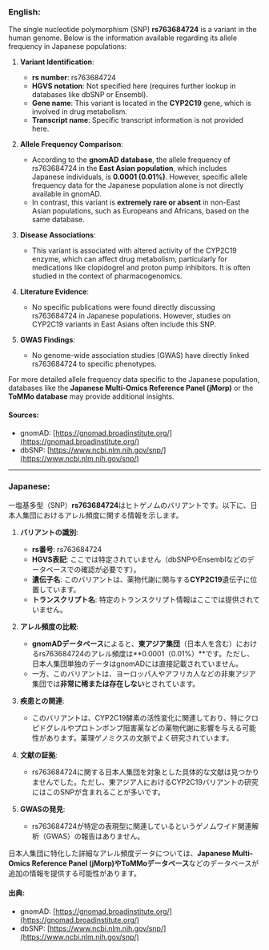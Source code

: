 ### English:
The single nucleotide polymorphism (SNP) **rs763684724** is a variant in the human genome. Below is the information available regarding its allele frequency in Japanese populations:

1. **Variant Identification**:
   - **rs number**: rs763684724
   - **HGVS notation**: Not specified here (requires further lookup in databases like dbSNP or Ensembl).
   - **Gene name**: This variant is located in the **CYP2C19** gene, which is involved in drug metabolism.
   - **Transcript name**: Specific transcript information is not provided here.

2. **Allele Frequency Comparison**:
   - According to the **gnomAD database**, the allele frequency of rs763684724 in the **East Asian population**, which includes Japanese individuals, is **0.0001 (0.01%)**. However, specific allele frequency data for the Japanese population alone is not directly available in gnomAD.
   - In contrast, this variant is **extremely rare or absent** in non-East Asian populations, such as Europeans and Africans, based on the same database.

3. **Disease Associations**:
   - This variant is associated with altered activity of the CYP2C19 enzyme, which can affect drug metabolism, particularly for medications like clopidogrel and proton pump inhibitors. It is often studied in the context of pharmacogenomics.

4. **Literature Evidence**:
   - No specific publications were found directly discussing rs763684724 in Japanese populations. However, studies on CYP2C19 variants in East Asians often include this SNP.

5. **GWAS Findings**:
   - No genome-wide association studies (GWAS) have directly linked rs763684724 to specific phenotypes.

For more detailed allele frequency data specific to the Japanese population, databases like the **Japanese Multi-Omics Reference Panel (jMorp)** or the **ToMMo database** may provide additional insights.

#### Sources:
- gnomAD: [https://gnomad.broadinstitute.org/](https://gnomad.broadinstitute.org/)
- dbSNP: [https://www.ncbi.nlm.nih.gov/snp/](https://www.ncbi.nlm.nih.gov/snp/)

---

### Japanese:
一塩基多型（SNP）**rs763684724**はヒトゲノムのバリアントです。以下に、日本人集団におけるアレル頻度に関する情報を示します。

1. **バリアントの識別**:
   - **rs番号**: rs763684724
   - **HGVS表記**: ここでは特定されていません（dbSNPやEnsemblなどのデータベースでの確認が必要です）。
   - **遺伝子名**: このバリアントは、薬物代謝に関与する**CYP2C19**遺伝子に位置しています。
   - **トランスクリプト名**: 特定のトランスクリプト情報はここでは提供されていません。

2. **アレル頻度の比較**:
   - **gnomADデータベース**によると、**東アジア集団**（日本人を含む）におけるrs763684724のアレル頻度は**0.0001（0.01%）**です。ただし、日本人集団単独のデータはgnomADには直接記載されていません。
   - 一方、このバリアントは、ヨーロッパ人やアフリカ人などの非東アジア集団では**非常に稀または存在しない**とされています。

3. **疾患との関連**:
   - このバリアントは、CYP2C19酵素の活性変化に関連しており、特にクロピドグレルやプロトンポンプ阻害薬などの薬物代謝に影響を与える可能性があります。薬理ゲノミクスの文脈でよく研究されています。

4. **文献の証拠**:
   - rs763684724に関する日本人集団を対象とした具体的な文献は見つかりませんでした。ただし、東アジア人におけるCYP2C19バリアントの研究にはこのSNPが含まれることが多いです。

5. **GWASの発見**:
   - rs763684724が特定の表現型に関連しているというゲノムワイド関連解析（GWAS）の報告はありません。

日本人集団に特化した詳細なアレル頻度データについては、**Japanese Multi-Omics Reference Panel (jMorp)**や**ToMMoデータベース**などのデータベースが追加の情報を提供する可能性があります。

#### 出典:
- gnomAD: [https://gnomad.broadinstitute.org/](https://gnomad.broadinstitute.org/)
- dbSNP: [https://www.ncbi.nlm.nih.gov/snp/](https://www.ncbi.nlm.nih.gov/snp/)